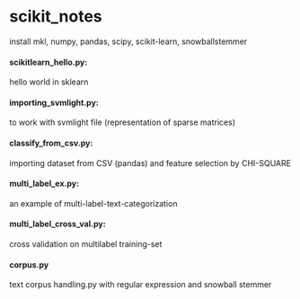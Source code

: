 # scikit_notes

install mkl, numpy, pandas, scipy, scikit-learn, snowballstemmer 

#### scikitlearn_hello.py: 
hello world in sklearn

#### importing_svmlight.py: 
to work with svmlight file (representation of sparse matrices)

#### classify_from_csv.py: 
importing dataset from CSV (pandas) and feature selection by CHI-SQUARE

#### multi_label_ex.py: 
an example of multi-label-text-categorization

#### multi_label_cross_val.py:
cross validation on multilabel training-set

#### corpus.py
text corpus handling.py with regular expression and snowball stemmer
